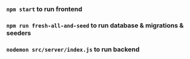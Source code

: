 ### `npm start` to run frontend

### `npm run fresh-all-and-seed` to run database & migrations & seeders
### `nodemon src/server/index.js` to run backend

